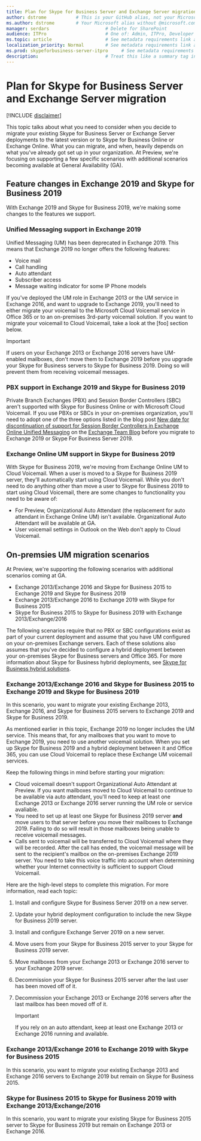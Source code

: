 ```yaml
---   
title: Plan for Skype for Business Server and Exchange Server migration       # Very important for SEO. See https://aka.ms/seo-for-writers-cheat-sheet
author: dstrome           # This is your GitHub alias, not your Microsoft alias
ms.author: dstrome        # Your Microsoft alias without @microsoft.com
manager: serdars                     # Delete for SharePoint
audience: ITPro                      # One of: Admin, ITPro, Developer
ms.topic: article                    # See metadata requirements link above for additional allowed values.
localization_priority: Normal        # See metadata requirements link above for allowed values.
ms.prod: skypeforbusiness-server-itpro     # See metadata requirements link above for allowed values.
description:                         # Treat this like a summary tag in DxStudio. It helps with SEO.
---
```


# Plan for Skype for Business Server and Exchange Server migration

[!INCLUDE [disclaimer](../disclaimer.md)]

This topic talks about what you need to consider when you decide to migrate your existing Skype for Business Server or Exchange Server deployments to the latest version or to Skype for Business Online or Exchange Online. What you can migrate, and when, heavily depends on what you've already got set up in your organization. At Preview, we're focusing on supporting a few specific scenarios with additional scenarios becoming available at General Availability (GA).

## Feature changes in Exchange 2019 and Skype for Business 2019

With Exchange 2019 and Skype for Business 2019, we're making some changes to the features we support.

### Unified Messaging support in Exchange 2019

Unified Messaging (UM) has been deprecated in Exchange 2019. This means that Exchange 2019 no longer offers the following features:
- Voice mail
- Call handling
- Auto attendant
- Subscriber access
- Message waiting indicator for some IP Phone models

If you've deployed the UM role in Exchange 2013 or the UM service in Exchange 2016, and want to upgrade to Exchange 2019, you'll need to either migrate your voicemail to the Microsoft Cloud Voicemail service in Office 365 or to an on-premises 3rd-party voicemail solution. If you want to migrate your voicemail to Cloud Voicemail, take a look at the [foo] section below.
> [!IMPORTANT]
> If users on your Exchange 2013 or Exchange 2016 servers have UM-enabled mailboxes, don't move them to Exchange 2019 before you upgrade your Skype for Business servers to Skype for Business 2019. Doing so will prevent them from receiving voicemail messages.

### PBX support in Exchange 2019 and Skype for Business 2019

Private Branch Exchanges (PBX) and Session Border Controllers (SBC) aren't supported with Skype for Business Online or with Microsoft Cloud Voicemail. If you use PBXs or SBCs in your on-premises organization, you'll need to adopt one of the three options listed in the blog post [New date for discontinuation of support for Session Border Controllers in Exchange Online Unified Messaging](https://blogs.technet.microsoft.com/exchange/2018/04/24/new-date-for-discontinuation-of-support-for-session-border-controllers-in-exchange-online-unified-messaging/) on the [Exchange Team Blog](https://blogs.technet.microsoft.com/exchange/) before you migrate to Exchange 2019 or Skype For Business Server 2019.

### Exchange Online UM support in Skype for Business 2019

With Skype for Business 2019, we're moving from Exchange Online UM to Cloud Voicemail. When a user is moved to a Skype for Business 2019 server, they'll automatically start using Cloud Voicemail. While you don't need to do anything other than move a user to Skype for Business 2019 to start using Cloud Voicemail, there are some changes to functionality you need to be aware of:

- For Preview, Organizational Auto Attendant (the replacement for auto attendant in Exchange Online UM) isn't available. Organizational Auto Attendant will be available at GA.
- User voicemail settings in Outlook on the Web don't apply to Cloud Voicemail. 

## On-premsies UM migration scenarios

At Preview, we're supporting the following scenarios with additional scenarios coming at GA.

 - Exchange 2013/Exchange 2016 and Skype for Business 2015 to Exchange 2019 and Skype for Business 2019
 - Exchange 2013/Exchange 2016 to Exchange 2019 with Skype for Business 2015
 - Skype for Business 2015 to Skype for Business 2019 with Exchange 2013/Exchange/2016

The following scenarios require that no PBX or SBC configurations exist as part of your current deployment and assume that you have UM configured on your on-premises Exchange servers. Each of these solutions also assumes that you've decided to configure a hybrid deployment between your on-premises Skype for Business servers and Office 365. For more information about Skype for Business hybrid deployments, see [Skype for Business hybrid solutions](hybrid-solutions.md).

### Exchange 2013/Exchange 2016 and Skype for Business 2015 to Exchange 2019 and Skype for Business 2019

In this scenario, you want to migrate your existing Exchange 2013, Exchange 2016, and Skype for Business 2015 servers to Exchange 2019 and Skype for Business 2019.

As mentioned earlier in this topic, Exchange 2019 no longer includes the UM service. This means that, for any mailboxes that you want to move to Exchange 2019, you need to use another voicemail solution. When you set up Skype for Business 2019 and a hybrid deployment between it and Office 365, you can use Cloud Voicemail to replace these Exchange UM voicemail services.

Keep the following things in mind before starting your migration:

- Cloud voicemail doesn't support Organizational Auto Attendant at Preview. If you want mailboxes moved to Cloud Voicemail to continue to be available via auto attendant, you'll need to keep at least one Exchange 2013 or Exchange 2016 server running the UM role or service avaliable.
- You need to set up at least one Skype for Business 2019 server **and** move users to that server before you move their mailboxes to Exchange 2019. Failing to do so will result in those mailboxes being unable to receive voicemail messages.
- Calls sent to voicemail will be transferred to Cloud Voicemail where they will be recorded. After the call has ended, the voicemail message will be sent to the recipient's mailbox on the on-premises Exchange 2019 server. You need to take this voice traffic into account when determining whether your Internet connectivity is sufficient to support Cloud Voicemail.

Here are the high-level steps to complete this migration. For more information, read each topic:

1. Install and configure Skype for Business Server 2019 on a new server.
2. Update your hybrid deployment configuration to include the new Skype for Business 2019 server.
3. Install and configure Exchange Server 2019 on a new server.
4. Move users from your Skype for Business 2015 server to your Skype for Business 2019 server.
5. Move mailboxes from your Exchange 2013 or Exchange 2016 server to your Exchange 2019 server.
6. Decommission your Skype for Business 2015 server after the last user has been moved off of it.
7. Decommission your Exchange 2013 or Exchange 2016 servers after the last mailbox has been moved off of it.

    > [!IMPORTANT]
    > If you rely on an auto attendant, keep at least one Exchange 2013 or Exchange 2016 running and available. 

### Exchange 2013/Exchange 2016 to Exchange 2019 with Skype for Business 2015

In this scenario, you want to migrate your existing Exchange 2013 and Exchange 2016 servers to Exchange 2019 but remain on Skype for Business 2015.

### Skype for Business 2015 to Skype for Business 2019 with Exchange 2013/Exchange/2016

In this scenario, you want to migrate your existing Skype for Business 2015 server to Skype for Business 2019 but remain on Exchange 2013 or Exchange 2016.